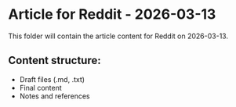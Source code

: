 # Article for Reddit - 2026-03-13

This folder will contain the article content for Reddit on 2026-03-13.

## Content structure:
- Draft files (.md, .txt)
- Final content
- Notes and references
